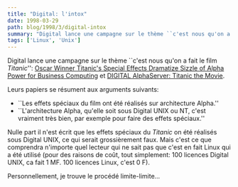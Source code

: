 ```yaml
---
title: "Digital: l'intox"
date: 1998-03-29
path: blog/1998/3/digital-intox
summary: "Digital lance une campagne sur le thème ``c'est nous qu'on a fait le film Titanic'': Oscar Winner Titanic's Special Effects Dramatize Sizzle of Alpha Power for Business Computing et DIGITAL AlphaServer: Titanic the Movie."
tags: ['Linux', 'Unix']
---
```


<P>Digital lance une campagne sur le thème ``c'est nous qu'on a fait le
film <EM>Titanic</EM>'':
<A HREF="http://www.digital.com/flash/f209/">Oscar Winner Titanic's Special Effects Dramatize Sizzle of Alpha Power
for Business Computing</A>  et
<A HREF="http://www.digital.com/alphaserver/products/render/titanic.html">DIGITAL AlphaServer: Titanic the Movie</A>.
</P>

<P>
Leurs papiers se résument aux arguments suivants:
<UL>

<LI>``Les effets spéciaux du film ont été réalisés sur architecture Alpha.''

<LI>``L'architecture Alpha, qu'elle soit sous Digital UNIX ou NT, c'est vraiment
très bien, par exemple pour faire des effets spéciaux.''

</UL>

</P>
<P>
Nulle part il n'est écrit que les effets spéciaux du <EM>Titanic</EM> on
été réalisés sous Digital UNIX, ce qui serait grossièrement faux. Mais
c'est ce que comprendra n'importe quel lecteur qui ne sait pas que
c'est en fait Linux qui a été utilisé (pour des raisons de coût, tout
simplement: 100 licences Digital UNIX, ca fait 1 MF. 100 licences Linux,
c'est 0 F).
</P>

<P>
Personnellement, je trouve le procédé limite-limite...
</P>



